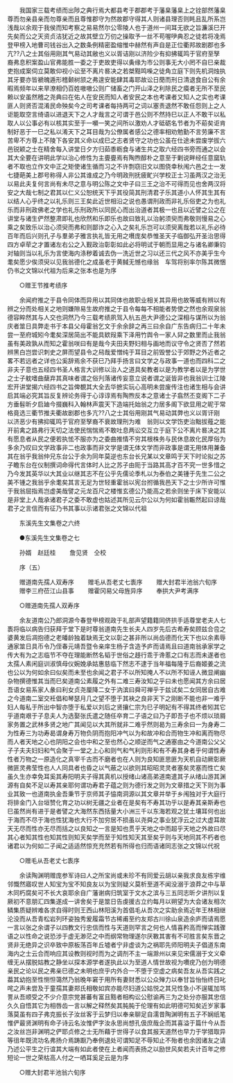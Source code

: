 <!-- { "loadSidebar": true } -->
　　我国家三载考绩而出陟之典行焉大都县考于郡郡考于藩臬藩臬上之铨部然藩臬尊而勿亲县亲而勿尊亲而且尊惟郡守为然故郡守得其人则诸县理否则眊且乱所系岂浅哉以余观于我侯而知考察之易易然尔公零陵人也于道州一间耳无欲之旨濂溪巳开先矣而公之天资贞洁犹近之故其壁立万仞之操取予一丝不苟喔吚典忍之徒若将凂焉登甲榜入地曹司钱谷出入之数条例精密盈缩惟中赫然有声自是正位衢邦故剧郡也多亢??八之士其俗用刚其气易动其敝也义以胥诘刚以济险少有抑拂辄鸣于官府至孥裔弗息积案盈山官弗能胜一委之于吏故吏得以夤缘为市公则事无大小罔不自巳亲裁吏抱成案伺立莫敢仰视小讼至不离片晷决之若桀黠鸣喍之徒角立庭下则先机洞烛执其牙要亦皆褫魄遁形稽颡树颔之弗遑安能肆其毒耶故讼日蕑而刑日清退食自公有余暇焉频年以来旱潦相仍百姓嗷嗷公则广储畜之门开山泽之利除民之瘼者无所不至民赖以安虽然稽之尧典曰在佑人在安民而知人者安民之本也考课者又知人之实也考课匪人则贤否混淆民命殃矣今之司考课者每持两可之词以塞责退然不敢任怨则上之人讵能取空言绮语以进退天下之人才哉言之可谓于邑公则不然持巳以正人不敢干以私取人以公事必有以核其实至于一嚬一笑之间所以激劝人才砥砺名节者为不蒶矣讵肯制好恶于一巳之私以淆天下之耳目哉为公僚属者感公之德率相劝勉勤不言劳廉不言苦卑不方尊上不陵下各安其义命以成巳之志者贤守之功也公虽在仕途未尝废学拔六邑锐颖之士在精舍每入讲堂日夕方归茹黍粝食与诸生共之取六经四书旁而通之以会其大全要在讲明此学以治心修性为主亹亹焉有陶煦醇朴之意至于剿说畔经任意窳轨者不取也立作文中正之矩使诸生循而习之不许剽窃旧文以图侥幸秋闱六邑之士一发七捷葩美上郡号称得人非公其谁成之乃今明政刑抚疲甿兴学校正士习虽两汉之治无以易此夫复何言尚有未尽之意与明公陈之文中子曰三王之治不可得而见也舍两汉将安之大哉七制之君其以仁义公恕统天下乎其役简其刑清君子乐其道小人怀其生其有以结人心乎终之以礼乐则三王矣此近世相沿之说也愚谓刑政而非礼乐俗吏之为也礼乐而非刑政佛老之学也礼乐刑政所以同民心而出治道者其极一也且以近譬之公之在讲堂与诸生俨然整肃即礼也欣然和乐即乐也故曰致礼以治躬须臾而弗敬则慢易之心乘之矣致乐以治心须臾而弗和则鄙诈之心入之矣礼乐岂可以须臾离哉若以礼乐必待百年而后兴则孔子与羣弟子雅言执礼皆无用之嚽庞矣恭惟圣天子临御弘开圣治思得四方卓荦之才置诸左右公之入觐政治彰彰如此必将明试于朝而显用之与诸名卿秉钧对轴则当以礼乐为言使海内涤秽着诚去伪一洗近世之习以还三代之风不亦美乎生今耄矣愿少俟须臾以见我翁德化之成虽老于黄馘无憾也缘翁　车驾将别率尔陈其微悃仍书之文锦以代祖为后来之张本也是为序 

　　○赠王节推考绩序 

　　余闻府推之于县令同体而异用以其同体也故职业相关其异用也故等威有辨以有辨之分而处相关之地则嫌隙易生故府推之于县令每每不相能者势使之然也余观泉翁德容睟然其与人交也洞然乃今三载考绩夙驾入杭五邑大尹德公之深相与谋所以为翁庆者筮日具弊走书于本县父母霍翁乞文于余余辞之再三曰余自广东告病归二十年未尝一至府城矧今耄矣深居简出不能具欵叚乘下泽用竹舆令一家人舁之数里而止我翁虽有美政孰从而知之霍翁咲曰有是哉今夫田夫野妇相与画地而议守令之贤否了然若辨黑白岂尝识刺史之屏而望县令之舄哉爱憎纯于耳目之前毁誉公于郊野之外近者之畧不若远者之详也公奚辞焉余不获巳乃拜手扬言曰文学之与政事一道也而四科二之非夫子意也五经四书圣人格言大训修以治人之道具矣教者以是为教学者以是为学世之士子躭嗜曲蘖弃其真味者谓之俗刋落诸传妄意立说者谓之诞皆非也我翁训士江陵宏开讲堂揭六经四书之旨俾覩其大全去华摭实玩心高明未尝废传注也诸生相与会讲启其端必究其旨反复辨论务得于心谆谆焉有陶煦反本之意诸士子翕然丕变阁下二子方垂髫昕夕启廸今掇巍科入翰林声震天下造端托始翁之力居多阁下欲显用之昵于常格竟选三衢节推夫衢故剧郡也多亢??八之士其俗用刚其气易动其弊也义以胥讦刚以济恶少有拂抑辄鸣于官府至孥裔不衰故理刑为难　翁则以文学饬吏治黜拔薤之能开前禽之路弗行天切之法使民惴惴焉不敢吐息两讼交互立于庭下公不离片晷决之其有愿息者从民之便若执恡不服亦为之委曲推情不穷其根株务与民休息故化民厚俗为多余乃叹曰文学政事非二也政事而非文学是谓无体文学而非政事是谓无用体用兼备其在翁乎我翁仲兄东台公于余为同年莫逆也东台长兄某以文章鸣于天下时论拟之苏子瞻东台在仪制撰词命得代言体时人比之苏子由阨于当路其高才百不究一世多惜之乃今发其英华以大其业以继其志不在公乎先儒论季札以为泰伯之美锺于先生二公之美不锺之我翁乎余耄矣其言无足为世轻重霍翁以宪台拊循我邑天下之士少所许可惟于我翁屈指焉岂虚美哉譬之元龙百尺之楼惟玄德公乃能高之若余则坐于床下安能以是非堂上人哉承诸君子之委不敢虚也姑述其所见云尔公以为何如霍翁辴然起曰谅哉君子之言信而有征乃书其事以示诸君张之文锦以代祖 

　　东溪先生文集卷之六终 

　　●东溪先生文集卷之七 

　　孙婿　赵廷桂 
　　詹见贤　仝校 

　　序（五） 

　　赠道南先孺人双寿序 
　　赠毛从吾老丈七袠序 
　　赠大封君半池翁六旬序 
　　赠李三府莅江山县事 
　　赠霍冈易父母旌异序 
　　奉拱大尹考满序 

　　○赠道南先孺人双寿序 

　　余友道南公乃郎洞源今春登甲榜观政于礼部声望籍籍同侪拱手适尊堂老夫人七袠将临以病告归获拜于堂下是时尊翁道南先生长夫人四岁先后古希寿矣顾兹合卺之婆黄发后凋抱德之老皤龄独着缺焉无文以彰之甚非所以尚齿德而化天下也以余素辱通家筮日具币令乃侄春元靖吾暨令亲庠生杨子含造予庐而请焉且曰道南翁承家学之传大有为之志临节不夺在理能断然名韬于世俗之趍行乖于谗慝之口有志而未遂者也太孺人素闲庭训淑慎母仪婉娩承姑惠慈临下然志不逮于当年福每隆于后裔姬姜之流也公以为何如余曰似矣而未至也余闻之君子不以所知掩人不以所不知诬人微显阐幽杂物撰德惟其当而巳矣道南公素履之外有二难三寿汝知之乎曰未也愿闻其方余曰居吾语女易系家人彖曰利女贞尧厘降二女于汭滨曰舜可禅乎于兹试矣二女同居自古难之今道南二室交衽倡和琴瑟月几之望不堕于其袂之良非天下之刚断不能也非一难乎妇人每私于所出中智亦堕于私爱以刘后之贤攘仁宗为巳子明妃有不得其终者矧其它乎道南艰于子息夫人为选娶张氏遣之随任卒育二子语之曰乃子即吾子也不烦以琐屑家务置之武林多贤之地广其闻见以大其所就非二难乎然则曷为三寿余曰一为身寿二为性寿三为功寿曷谓身寿万物负阴而抱阳冲气以为和故冲和合而物生冲和离而物尽而人者天地之心也阴阳之会也中和之至也然心之顺逆而气之通塞由之今道南公父父子子夫夫妇妇和气会聚于一堂之上心和则气和气利则形和有不寿其身者乎何谓性寿性者万物之一原造化之真宰千古而不磨者也在人则为良知匪思匪为天机自动厥彰厥微匪灵弗莹性也人人同具者也昏之以气蔽之以欲则其昭昭灵灵者塞矣灵塞而性亡矣虽久生亦幸免耳奚其寿阳明夫子得其真机以授绪山诸高弟道南遣其子从绪山游其渊源有自矣不足以寿其亲耶何谓功寿君子蕴之则为德行发之则为文章措之天下则为事业其致一也道南执金吾秉节于京师其子恊南洞源以其文章并举于乡闱独对于大庭行将排金门入台垣赞化育之功以树无疆之业者在是矣有不寿其功乎以是寿其亲斯寿也巳虽然尚有进于是者譬之大海然东西括量大小洲三千以东海若观之犹土壤耳何也出于海而不尽于海也性犹海也大行不加穷居不损虽以尧舜之事业犹浮云之过大虚耳故天无尽而性亦无尽而括之以良知之一言是知也贯乎天地之中而超乎天地之外故曰尽其心者知其性也知其性则知天矣学而至于知性知天其至矣乎则与天地同其不朽者也诸君以为何如二子闻之适适然惊充充然若有所得也归而语诸同志张之文锦以代祝 

　　○赠毛从吾老丈七袠序 

　　余读陶渊明赠庞参军诗曰人之所宝尚或未珍不有同爱云胡以亲我求良友栋宇维邻慨然寤叹世人知宝为宝不知良友以为宝则疑义莫析至道不闻没溺于浪莽之中与草木同朽腐矣可不长大哀耶余自广藩谢病归筑室于文水之滨与三五同志昕夕讲剂以复厥初不意朋汇四集遂成一讲舍矣于是筮日告虔援古立约每月以朔望为大会诸友相次鳞集质疑辨难各求自得时则王西山林阳溪为首倡毛从吾次之实助余焉近年王林相继沦没而从吾青松岩列环姿独秀爰履霜节古稀甫至约友郑古川徐山泉造余庐而请焉愿一言以张之余谓子以四教文行忠信而性与天道则罕言之何也人情喜矜高而惮实践骤语之以性命之说恐涉于虚无渺茫之中而纲常物理遂尔厌斁其害有不可胜言矣东晋之贤非无绝异之识卒致中原板荡百年丘墟者宁非虚谈为之祸耶先师阳明夫子倡道东南海内之士云合而响应其设教则视时而为之调剂不主一端滁州以来见宋儒溺于文义牵缠无从摆脱姑教之静坐以探本源学者遂执此以为至道人情世故视为嚽疣乃创为明德亲民之论以民之弗亲巳德之未明也庶乎内外合一不堕于空虚之病矣吾友从吾实践之葢其幼抱至性恻怛蔼然乃翁晚年窘于用所有妻财悉以公众殚力以奉甘旨怡怡终日叱咤之声未尝及于童孺其妻郑氏相敬如宾亦能尽妇道公姑悦之其兄性急小不逞辄加骂詈从吾顺受之不少介意宗党甚蕃有富且黠者相构讼公慰谕再三为之处分亦服其忠信久久自悟其它为相唇齿一言以解之释然矣其肫肫于伦理有如此明德可知矣近岁家事落莫虽有四子弗克振长子汝丝客于云梦归以奉亲聊足自濡昔陶渊明有五子不娴纸笔惟俨最贤渊明有命子诗云名汝惟俨字汝永思尚想孔伋庶哉企而其喜溢于篇什今从吾之汝丝岂非渊明之俨耶贞修之士无所藉于世得子以食其报天道然也早力于学猎取异等徂年既流功名弗扬介焉踌蹰乃奉例退处可谓知足不辱知止不殆者也余因诸友之请乃述公平生之行谊其大端有如此者使在上者闻而表扬之以励世风矣若夫计百年之修短论一世之荣枯高人付之一哂耳奚足云是为序 

　　○赠大封君半池翁六旬序 

